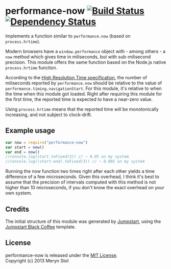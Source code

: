 # performance-now [![Build Status](https://travis-ci.org/meryn/performance-now.png?branch=master)](https://travis-ci.org/meryn/performance-now) [![Dependency Status](https://david-dm.org/meryn/performance-now.png)](https://david-dm.org/meryn/performance-now)

Implements a function similar to `performance.now` (based on `process.hrtime`).

Modern browsers have a `window.performance` object with - among others - a `now` method which gives time in miliseconds, but with sub-milisecond precision. This module offers the same function based on the Node.js native `process.hrtime` function.

According to the [High Resolution Time specification](http://www.w3.org/TR/hr-time/), the number of miliseconds reported by `performance.now` should be relative to the value of `performance.timing.navigationStart`. For this module, it's relative to when the time when this module got loaded. Right after requiring this module for the first time, the reported time is expected to have a near-zero value.

Using `process.hrtime` means that the reported time will be monotonically increasing, and not subject to clock-drift.

## Example usage

```javascript
var now = require("performance-now")
var start = now()
var end = now()
//console.log(start.toFixed(3)) // ~ 0.05 on my system
//console.log((start-end).toFixed(3)) // ~ 0.002 on my system
```

Running the now function two times right after each other yields a time difference of a few microseconds. Given this overhead, I think it's best to assume that the precision of intervals computed with this method is not higher than 10 microseconds, if you don't know the exact overhead on your own system.

## Credits

The initial structure of this module was generated by [Jumpstart](https://github.com/meryn/jumpstart), using the [Jumpstart Black Coffee](https://github.com/meryn/jumpstart-black-coffee) template.

## License

performance-now is released under the [MIT License](http://opensource.org/licenses/MIT).  
Copyright (c) 2013 Meryn Stol  